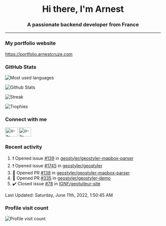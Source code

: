<h1 align="center">Hi there, I'm Arnest</h1>
<h3 align="center">A passionate backend developer from France</h3>

---

### My portfolio website

https://portfolio.arnestcruze.com

### GitHub Stats

![Most used languages](https://github-readme-stats.vercel.app/api/top-langs/?username=ocruze&langs_count=10&layout=compact&hide=tsql)

![Github Stats](https://github-readme-stats.vercel.app/api?username=ocruze&count_private=true&show_icons=true&title_color=fff&text_color=fff&bg_color=30,36d1dc,904e95)

![Streak](https://github-readme-streak-stats.herokuapp.com/?user=ocruze&)

![Trophies](https://github-profile-trophy.vercel.app/?username=ocruze)

### Connect with me

<p align="left">
  <a href="mailto:o.cruze@live.com" target="blank"><img align="center" src="https://upload.wikimedia.org/wikipedia/commons/d/df/Microsoft_Office_Outlook_%282018%E2%80%93present%29.svg" alt="o-a-cruze" height="30" width="40" /></a>
  <a href="https://linkedin.com/in/o-a-cruze" target="blank"><img align="center" src="https://raw.githubusercontent.com/rahuldkjain/github-profile-readme-generator/master/src/images/icons/Social/linked-in-alt.svg" alt="o-a-cruze" height="30" width="40" /></a>
</p>

### Recent activity

<!--RECENT_ACTIVITY:start-->
1. ❗️ Opened issue [#139](https://github.com/geostyler/geostyler-mapbox-parser/issues/139) in [geostyler/geostyler-mapbox-parser](https://github.com/geostyler/geostyler-mapbox-parser)
2. ❗️ Opened issue [#1745](https://github.com/geostyler/geostyler/issues/1745) in [geostyler/geostyler](https://github.com/geostyler/geostyler)
3. 💪 Opened PR [#138](https://github.com/geostyler/geostyler-mapbox-parser/pull/138) in [geostyler/geostyler-mapbox-parser](https://github.com/geostyler/geostyler-mapbox-parser)
4. 💪 Opened PR [#335](https://github.com/geostyler/geostyler-demo/pull/335) in [geostyler/geostyler-demo](https://github.com/geostyler/geostyler-demo)
5. ✔️ Closed issue [#78](https://github.com/IGNF/geotuileur-site/issues/78) in [IGNF/geotuileur-site](https://github.com/IGNF/geotuileur-site)
<!--RECENT_ACTIVITY:end-->

<!--RECENT_ACTIVITY:last_update-->
Last Updated: Saturday, June 11th, 2022, 1:50:45 AM
<!--RECENT_ACTIVITY:last_update_end-->

### Profile visit count

![Profile visit count](https://profile-counter.glitch.me/ocruze/count.svg)
